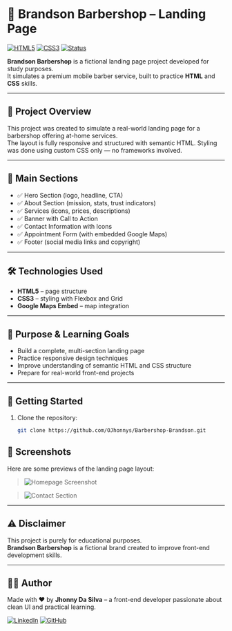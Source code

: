 # 💈 Brandson Barbershop – Landing Page

[![HTML5](https://img.shields.io/badge/HTML5-E34F26?style=for-the-badge&logo=html5&logoColor=white)](#)
[![CSS3](https://img.shields.io/badge/CSS3-1572B6?style=for-the-badge&logo=css3&logoColor=white)](#)
[![Status](https://img.shields.io/badge/status-study%20project-yellow?style=for-the-badge)](#)

**Brandson Barbershop** is a fictional landing page project developed for study purposes.  
It simulates a premium mobile barber service, built to practice **HTML** and **CSS** skills.

---

## 📌 Project Overview

This project was created to simulate a real-world landing page for a barbershop offering at-home services.  
The layout is fully responsive and structured with semantic HTML. Styling was done using custom CSS only — no frameworks involved.

---

## 🧩 Main Sections

- ✅ Hero Section (logo, headline, CTA)
- ✅ About Section (mission, stats, trust indicators)
- ✅ Services (icons, prices, descriptions)
- ✅ Banner with Call to Action
- ✅ Contact Information with Icons
- ✅ Appointment Form (with embedded Google Maps)
- ✅ Footer (social media links and copyright)

---

## 🛠️ Technologies Used

- **HTML5** – page structure  
- **CSS3** – styling with Flexbox and Grid  
- **Google Maps Embed** – map integration

---

## 🎯 Purpose & Learning Goals

- Build a complete, multi-section landing page  
- Practice responsive design techniques  
- Improve understanding of semantic HTML and CSS structure   
- Prepare for real-world front-end projects

---

## 🚀 Getting Started

1. Clone the repository:
   ```bash
   git clone https://github.com/OJhonnys/Barbershop-Brandson.git

## 📸 Screenshots

Here are some previews of the landing page layout:


> ![Homepage Screenshot](./images/homepage.png)

> ![Contact Section](./images/contact.png)

---

## ⚠️ Disclaimer

This project is purely for educational purposes.  
**Brandson Barbershop** is a fictional brand created to improve front-end development skills.

---

## 👨‍💻 Author

Made with ❤️ by **Jhonny Da Silva** – a front-end developer passionate about clean UI and practical learning.

[![LinkedIn](https://img.shields.io/badge/LinkedIn-Connect-blue)](https://www.linkedin.com/in/jhonnydasilva/)
[![GitHub](https://img.shields.io/badge/GitHub-Profile-black)](https://github.com/OJhonnys)

